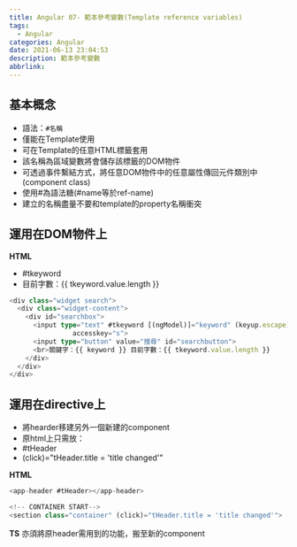 ```yaml
---
title: Angular 07- 範本參考變數(Template reference variables)
tags:
  - Angular
categories: Angular
date: 2021-06-13 23:04:53
description: 範本參考變數
abbrlink:
---
```

**基本概念**
---
* 語法：`#名稱`
* 僅能在Template使用
* 可在Template的任意HTML標籤套用
* 該名稱為區域變數將會儲存該標籤的DOM物件
* 可透過事件繫結方式，將任意DOM物件中的任意屬性傳回元件類別中(component class)
* 使用#為語法糖(#name等於ref-name)
* 建立的名稱盡量不要和template的property名稱衝突

**運用在DOM物件上**
---
**HTML**

* #tkeyword
* 目前字數：{{ tkeyword.value.length }}
```typescript
<div class="widget search">
  <div class="widget-content">
    <div id="searchbox">
      <input type="text" #tkeyword [(ngModel)]="keyword" (keyup.escape)="keywordReset()" placeholder="請輸入搜尋關鍵字"
                accesskey="s">
      <input type="button" value="搜尋" id="searchbutton">
      <br>關鍵字：{{ keyword }} 目前字數：{{ tkeyword.value.length }}
    </div>
  </div>
</div>
```

**運用在directive上**
---
* 將hearder移建另外一個新建的component
* 原html上只需放：
* #tHeader
* (click)="tHeader.title = 'title changed'"

**HTML**
```typescript
<app-header #tHeader></app-header>

<!-- CONTAINER START-->
<section class="container" (click)="tHeader.title = 'title changed'">
```
**TS**
亦須將原header需用到的功能，搬至新的component
